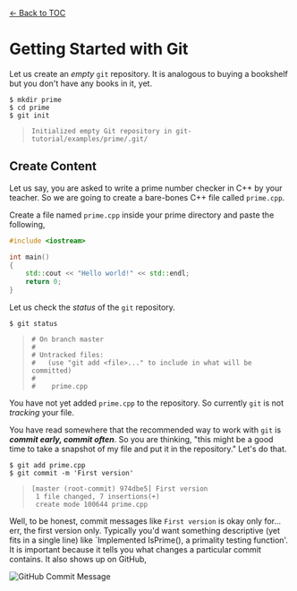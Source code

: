 [<- Back to TOC](https://github.com/Hindol/git-tutorial/blob/master/README.md)

# Getting Started with Git
Let us create an _empty_ `git` repository. It is analogous to buying a bookshelf but you don't have any books in it, yet.

    $ mkdir prime
    $ cd prime
    $ git init

> `Initialized empty Git repository in git-tutorial/examples/prime/.git/`

## Create Content
Let us say, you are asked to write a prime number checker in C++ by your teacher. So we are going to create a bare-bones C++ file called `prime.cpp`.

Create a file named `prime.cpp` inside your prime directory and paste the following,

```c++
#include <iostream>

int main()
{
    std::cout << "Hello world!" << std::endl;
    return 0;
}
```

Let us check the _status_ of the `git` repository.

    $ git status

> `# On branch master`  
> `#`  
> `# Untracked files:`  
> `#   (use "git add <file>..." to include in what will be committed)`  
> `#`  
> `#	prime.cpp`

You have not yet added `prime.cpp` to the repository. So currently `git` is not _tracking_ your file.

You have read somewhere that the recommended way to work with `git` is ___commit early, commit often___. So you are thinking, "this might be a good time to take a snapshot of my file and put it in the repository." Let's do that.

    $ git add prime.cpp
    $ git commit -m 'First version'

> `[master (root-commit) 974dbe5] First version`  
> ` 1 file changed, 7 insertions(+)`  
> ` create mode 100644 prime.cpp`

Well, to be honest, commit messages like `First version` is okay only for... err, the first version only. Typically you'd want something descriptive (yet fits in a single line) like `Implemented IsPrime(), a primality testing function'. It is important because it tells you what changes a particular commit contains. It also shows up on GitHub,

![GitHub Commit Message](https://raw.github.com/Hindol/git-tutorial/master/images/commit-message.png "GitHub Commit Message")